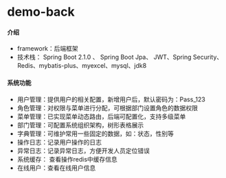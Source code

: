 # demo-back

#### 介绍
- framework：后端框架
- 技术栈： Spring Boot 2.1.0 、 Spring Boot Jpa、 JWT、Spring Security、Redis、mybatis-plus、myexcel、mysql、jdk8

#### 系统功能
- 用户管理：提供用户的相关配置，新增用户后，默认密码为：Pass_123
- 角色管理：对权限与菜单进行分配，可根据部门设置角色的数据权限
- 菜单管理：已实现菜单动态路由，后端可配置化，支持多级菜单
- 部门管理：可配置系统组织架构，树形表格展示
- 字典管理：可维护常用一些固定的数据，如：状态，性别等
- 操作日志：记录用户操作的日志
- 异常日志：记录异常日志，方便开发人员定位错误
- 系统缓存： 查看操作redis中缓存信息
- 在线用户：查看在线用户信息
